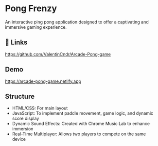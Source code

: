 
# Pong Frenzy

An interactive ping pong application designed to offer a captivating and immersive gaming experience.




## 🔗 Links
https://github.com/ValentinCndr/Arcade-Pong-game
## Demo

https://arcade-pong-game.netlify.app


## Structure
- HTML/CSS: For main layout
- JavaScript: To implement paddle movement, game logic, and dynamic score display
- Dynamic Sound Effects: Created with Chrome Music Lab to enhance immersion
- Real-Time Multiplayer: Allows two players to compete on the same device